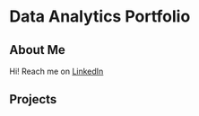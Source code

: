 # Data Analytics Portfolio

## About Me
Hi! Reach me on [LinkedIn](https://www.linkedin.com/in/laura-shang-55ba96b0/)

## Projects

